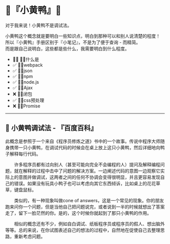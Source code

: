 # 🐣『小黄鸭』🐥

对于我来说！小黄鸭不是调试法。

小黄鸭这个概念就是要明白一些知识点，明白到那种可以和别人说清楚的程度！  
所以『小黄鸭』手册区别于『小笔记』，不是为了便于查询 - 而精简。  
而是跟自己说明白，这些都是些什么，我需要明白到什么程度。  

- 🐱‍🏍 🐱‍👤什么是
- ✅ 🐱‍👤webpack
- ✅ 🐱‍👤json
- ✅ 🐱‍👤npm
- ✅ 🐱‍👤node.js 
- ✅ 🐱‍👤Ajax  
- ❌ 🐱‍👤闭包  
- ✅ 🐱‍👤css预处理 
- ❌ 🐱‍👤Promise





---

## 🐤 小黄鸭调试法 - 『百度百科』 
此概念是参照于一个来自《程序员修炼之道》书中的一个故事。传说中程序大师随身携带一只小黄鸭，在调试代码的时候会在桌上放上这只小黄鸭，然后详细地向鸭子解释每行代码。  

　　许多程序员都有过向别人（甚至可能向完全不会编程的人）提问及解释编程问题，就在解释的过程中击中了问题的解决方案。一边阐述代码的意图一边观察它实际上的意图并做调试，这两者之间的任何不协调会变得很明显，并且更容易发现自己的错误。如果没有玩具小鸭子也可以考虑向其它东西倾诉，比如桌上的花花草草，键盘鼠标。  

　　类似的，有一种现象叫做cone of answers，这是一个常见的现象。你的朋友跑来问你一个问题，但是当他自己把问题说完，或者说到一半的时候就想出了答案走了，留下一脸茫然的你。是的，这个时候你就起到了那只小黄鸭的作用。  

　　相似的概念还有不少，例如自白调试、纸板程序员或程序员的假人、想出脑外等等。总的来说，在你试图表述自己的想法的过程中，自然地在促使自己去整理思路，重新考虑问题。